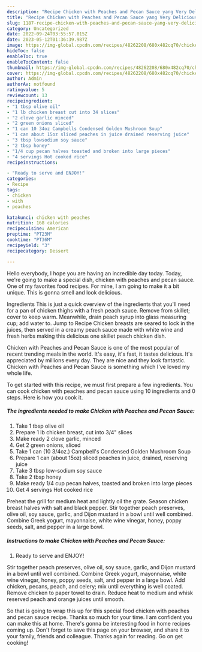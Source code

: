 ```yaml
---
description: "Recipe Chicken with Peaches and Pecan Sauce yang Very Delicious"
title: "Recipe Chicken with Peaches and Pecan Sauce yang Very Delicious"
slug: 1187-recipe-chicken-with-peaches-and-pecan-sauce-yang-very-delicious
category: Uncategorized
date: 2022-09-24T03:55:57.015Z
date: 2023-05-12T01:36:39.987Z
image: https://img-global.cpcdn.com/recipes/48262208/680x482cq70/chicken-with-peaches-and-pecan-sauce-recipe-main-photo.jpg
hideToc: false
enableToc: true
enableTocContent: false
thumbnail: https://img-global.cpcdn.com/recipes/48262208/680x482cq70/chicken-with-peaches-and-pecan-sauce-recipe-main-photo.jpg
cover: https://img-global.cpcdn.com/recipes/48262208/680x482cq70/chicken-with-peaches-and-pecan-sauce-recipe-main-photo.jpg
author: Admin
authorAv: notfound
ratingvalue: 5
reviewcount: 13
recipeingredient:
- "1 tbsp olive oil"
- "1 lb chicken breast cut into 34 slices"
- "2 clove garlic minced"
- "2 green onions sliced"
- "1 can 10 34oz Campbells Condensed Golden Mushroom Soup"
- "1 can about 15oz sliced peaches in juice drained reserving juice"
- "3 tbsp lowsodium soy sauce"
- "2 tbsp honey"
- "1/4 cup pecan halves toasted and broken into large pieces"
- "4 servings Hot cooked rice"
recipeinstructions:

- "Ready to serve and ENJOY!"
categories:
- Recipe
tags:
- chicken
- with
- peaches

katakunci: chicken with peaches 
nutrition: 168 calories
recipecuisine: American
preptime: "PT23M"
cooktime: "PT36M"
recipeyield: "3"
recipecategory: Dessert

---
```



Hello everybody, I hope you are having an incredible day today. Today, we're going to make a special dish, chicken with peaches and pecan sauce. One of my favorites food recipes. For mine, I am going to make it a bit unique. This is gonna smell and look delicious.

Ingredients This is just a quick overview of the ingredients that you&#39;ll need for a pan of chicken thighs with a fresh peach sauce. Remove from skillet; cover to keep warm. Meanwhile, drain peach syrup into glass measuring cup; add water to. Jump to Recipe Chicken breasts are seared to lock in the juices, then served in a creamy peach sauce made with white wine and fresh herbs making this delicious one skillet peach chicken dish.

Chicken with Peaches and Pecan Sauce is one of the most popular of recent trending meals in the world. It's easy, it's fast, it tastes delicious. It's appreciated by millions every day. They are nice and they look fantastic. Chicken with Peaches and Pecan Sauce is something which I've loved my whole life.


To get started with this recipe, we must first prepare a few ingredients. You can cook chicken with peaches and pecan sauce using 10 ingredients and 0 steps. Here is how you cook it.

<!--inarticleads1-->

##### The ingredients needed to make Chicken with Peaches and Pecan Sauce:

1. Take 1 tbsp olive oil
1. Prepare 1 lb chicken breast, cut into 3/4&#34; slices
1. Make ready 2 clove garlic, minced
1. Get 2 green onions, sliced
1. Take 1 can (10 3/4oz.) Campbell&#39;s Condensed Golden Mushroom Soup
1. Prepare 1 can (about 15oz) sliced peaches in juice, drained, reserving juice
1. Take 3 tbsp low-sodium soy sauce
1. Take 2 tbsp honey
1. Make ready 1/4 cup pecan halves, toasted and broken into large pieces
1. Get 4 servings Hot cooked rice


Preheat the grill for medium heat and lightly oil the grate. Season chicken breast halves with salt and black pepper. Stir together peach preserves, olive oil, soy sauce, garlic, and Dijon mustard in a bowl until well combined. Combine Greek yogurt, mayonnaise, white wine vinegar, honey, poppy seeds, salt, and pepper in a large bowl. 

<!--inarticleads2-->

##### Instructions to make Chicken with Peaches and Pecan Sauce:


1. Ready to serve and ENJOY!

Stir together peach preserves, olive oil, soy sauce, garlic, and Dijon mustard in a bowl until well combined. Combine Greek yogurt, mayonnaise, white wine vinegar, honey, poppy seeds, salt, and pepper in a large bowl. Add chicken, pecans, peach, and celery; mix until everything is well coated. Remove chicken to paper towel to drain. Reduce heat to medium and whisk reserved peach and orange juices until smooth. 

So that is going to wrap this up for this special food chicken with peaches and pecan sauce recipe. Thanks so much for your time. I am confident you can make this at home. There's gonna be interesting food in home recipes coming up. Don't forget to save this page on your browser, and share it to your family, friends and colleague. Thanks again for reading. Go on get cooking!
